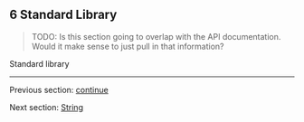 ## 6 Standard Library

>TODO: Is this section going to overlap with the API documentation.  Would it make sense to just pull in that information?



Standard library

---

Previous section: [continue](5.19-continue.md)

Next section: [String](6.1-String.md)